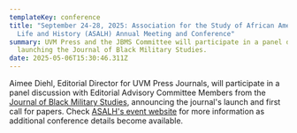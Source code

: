 ```yaml
---
templateKey: conference
title: "September 24-28, 2025: Association for the Study of African American
  Life and History (ASALH) Annual Meeting and Conference"
summary: UVM Press and the JBMS Committee will participate in a panel discussion
  launching the Journal of Black Military Studies.
date: 2025-05-06T15:30:46.311Z
---
```

A﻿imee Diehl, Editorial Director for UVM Press Journals, will participate in a panel discussion with Editorial Advisory Committee Members from the [Journal of Black Military Studies](https://journals.uvm.edu/jbms), announcing the journal's launch and first call for papers. Check [ASALH's event website](https://asalh.org/conference/) for more information as additional conference details become available.